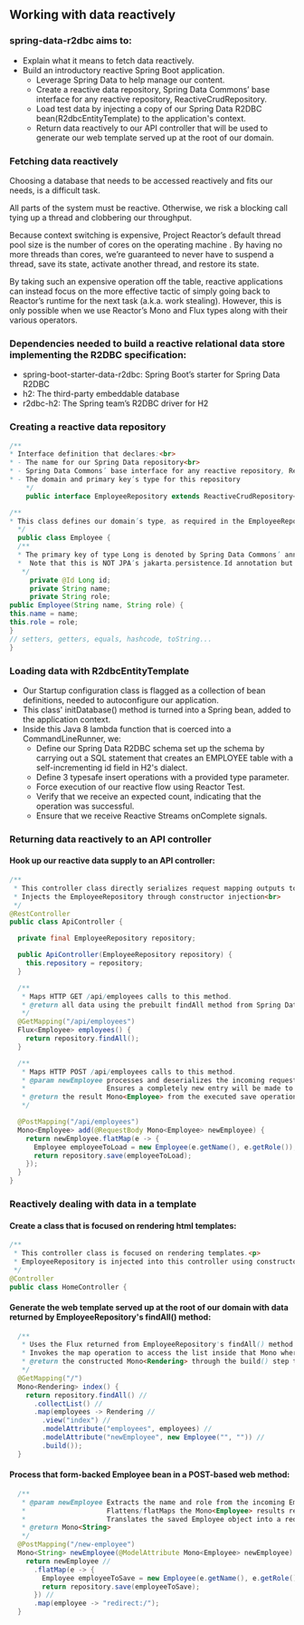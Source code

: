 ## Working with data reactively

### spring-data-r2dbc aims to:
- Explain what it means to fetch data reactively.
- Build an introductory reactive Spring Boot application.
  - Leverage Spring Data to help manage our content.
  - Create a reactive data repository, Spring Data Commons’ base interface for any reactive repository, ReactiveCrudRepository.
  - Load test data by injecting a copy of our Spring Data R2DBC bean(R2dbcEntityTemplate) to the application's context.
  - Return data reactively to our API controller that will be used to generate our web template served up at the root of our domain.

### Fetching data reactively

Choosing a database that needs to be accessed reactively and fits our needs, is a difficult task. 

All parts of the system must be reactive. Otherwise, we risk a blocking call tying up a thread and clobbering our throughput.

Because context switching is expensive, Project Reactor’s default thread pool size is the number of cores on the operating machine . By having no more threads than cores, we’re guaranteed to never have to suspend a thread, save its state, activate another thread, and restore its state.

By taking such an expensive operation off the table, reactive applications can instead focus on the more effective tactic of simply going back to Reactor’s runtime for the next task (a.k.a. work stealing). However, this is only possible when we use Reactor’s Mono and Flux types along with their various operators.

### Dependencies needed to build a reactive relational data store implementing the R2DBC specification:
- spring-boot-starter-data-r2dbc: Spring Boot’s starter for Spring Data R2DBC
- h2: The third-party embeddable database
- r2dbc-h2: The Spring team’s R2DBC driver for H2

### Creating a reactive data repository
```java
/**
* Interface definition that declares:<br>
* - The name for our Spring Data repository<br>
* - Spring Data Commons’ base interface for any reactive repository, ReactiveCrudRepository as it's parent interface<br>
* - The domain and primary key’s type for this repository
    */
    public interface EmployeeRepository extends ReactiveCrudRepository<Employee, Long> {}
```

```java
/**
* This class defines our domain’s type, as required in the EmployeeRepository declaration.
  */
  public class Employee {
  /**
  * The primary key of type Long is denoted by Spring Data Commons’ annotation, @Id.<br>
  *  Note that this is NOT JPA’s jakarta.persistence.Id annotation but instead a Spring Data-specific annotation.
   */
     private @Id Long id;
     private String name;
     private String role;
public Employee(String name, String role) {
this.name = name;
this.role = role;
}
// setters, getters, equals, hashcode, toString...
}
```

### Loading data with R2dbcEntityTemplate
- Our Startup configuration class is flagged as a collection of bean definitions, needed to autoconfigure our application.
- This class' initDatabase() method is turned into a Spring bean, added to the application context.
- Inside this Java 8 lambda function that is coerced into a CommandLineRunner, we:
  - Define our Spring Data R2DBC schema set up the schema by carrying out a SQL statement that creates an EMPLOYEE table with a self-incrementing id field in H2's dialect.
  - Define 3 typesafe insert operations with a provided type parameter.
  - Force execution of our reactive flow using Reactor Test.
  - Verify that we receive an expected count, indicating that the operation was successful.
  - Ensure that we receive Reactive Streams onComplete signals.

### Returning data reactively to an API controller
#### Hook up our reactive data supply to an API controller:
```java
/**
 * This controller class directly serializes request mapping outputs to the HTML response, instead of processing templates.<br>
 * Injects the EmployeeRepository through constructor injection<br>
 */
@RestController
public class ApiController {

  private final EmployeeRepository repository;

  public ApiController(EmployeeRepository repository) {
    this.repository = repository;
  }

  /**
   * Maps HTTP GET /api/employees calls to this method.
   * @return all data using the prebuilt findAll method from Spring Data Commons’ ReactiveCrudRepository interface.
   */
  @GetMapping("/api/employees")
  Flux<Employee> employees() {
    return repository.findAll();
  }

  /**
   * Maps HTTP POST /api/employees calls to this method.
   * @param newEmployee processes and deserializes the incoming request body into an Employee object only when the system is ready.<p>
   *                    Ensures a completely new entry will be made to the database
   * @return the result Mono<Employee> from the executed save operation with a newly created Employee object inside. This new object includes a fresh id field.
   */

  @PostMapping("/api/employees")
  Mono<Employee> add(@RequestBody Mono<Employee> newEmployee) {
    return newEmployee.flatMap(e -> {
      Employee employeeToLoad = new Employee(e.getName(), e.getRole());
      return repository.save(employeeToLoad);
    });
  }
}
```


### Reactively dealing with data in a template

#### Create a class that is focused on rendering html templates:
```java
/**
 * This controller class is focused on rendering templates.<p>
 * EmployeeRepository is injected into this controller using constructor injection.
 */
@Controller
public class HomeController {
```

#### Generate the web template served up at the root of our domain with data returned by EmployeeRepository's findAll() method:
```java
  /**
   * Uses the Flux returned from EmployeeRepository's findAll() method to gather a stream of items into Mono<List<Employee>>
   * Invokes the map operation to access the list inside that Mono where we then transform it into a Rendering.
   * @return the constructed Mono<Rendering> through the build() step that transforms all the pieces into a final, immutable instance.
   */
  @GetMapping("/")
  Mono<Rendering> index() {
    return repository.findAll() //
      .collectList() //
      .map(employees -> Rendering //
        .view("index") //
        .modelAttribute("employees", employees) //
        .modelAttribute("newEmployee", new Employee("", "")) //
        .build());
  }
```

#### Process that form-backed Employee bean in a POST-based web method:
```java
  /**
   * @param newEmployee Extracts the name and role from the incoming Employee object but ignores any possible id value, since we’re inserting a new entry.<p>
   *                    Flattens/flatMaps the Mono<Employee> results returned by our repository’s save() method.
   *                    Translates the saved Employee object into a redirect request.
   * @return Mono<String> 
   */
  @PostMapping("/new-employee")
  Mono<String> newEmployee(@ModelAttribute Mono<Employee> newEmployee) {
    return newEmployee //
      .flatMap(e -> {
        Employee employeeToSave = new Employee(e.getName(), e.getRole());
        return repository.save(employeeToSave);
      }) //
      .map(employee -> "redirect:/");
  }
```

